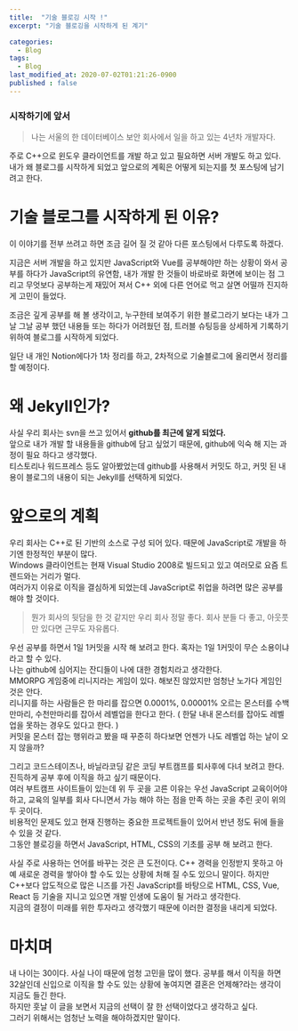 ```yaml
---
title:  "기술 블로깅 시작 !"
excerpt: "기술 블로깅을 시작하게 된 계기"

categories:
  - Blog
tags:
  - Blog
last_modified_at: 2020-07-02T01:21:26-0900
published : false
---
```


### 시작하기에 앞서 
>나는 서울의 한 데이터베이스 보안 회사에서 일을 하고 있는 4년차 개발자다.

주로 C++으로 윈도우 클라이언트를 개발 하고 있고 필요하면 서버 개발도 하고 있다.  
내가 왜 블로그를 시작하게 되었고 앞으로의 계획은 어떻게 되는지를 첫 포스팅에 남기려고 한다.

# 기술 블로그를 시작하게 된 이유?
이 이야기를 전부 쓰려고 하면 조금 길어 질 것 같아 다른 포스팅에서 다루도록 하겠다.  

지금은 서버 개발을 하고 있지만 JavaScript와 Vue를 공부해야만 하는 상황이 와서 공부를 하다가
JavaScript의 유연함, 내가 개발 한 것들이 바로바로 화면에 보이는 점 그리고 무엇보다 공부하는게 재밌어 져서 C++ 외에 다른 언어로 먹고 살면 어떨까 진지하게 고민이 들었다.  

조금은 깊게 공부를 해 볼 생각이고, 누구한테 보여주기 위한 블로그라기 보다는 내가 그날 그날 공부 했던 내용들 또는 하다가 어려웠던 점, 트러블 슈팅등을 상세하게 기록하기 위하여 블로그를 시작하게 되었다.

일단 내 개인 Notion에다가 1차 정리를 하고, 2차적으로 기술블로그에 올리면서 정리를 할 예정이다.

# 왜 Jekyll인가?
사실 우리 회사는 svn을 쓰고 있어서 __github를 최근에 알게 되었다.__   
앞으로 내가 개발 할 내용들을 github에 담고 싶었기 때문에, github에 익숙 해 지는 과정이 필요 하다고 생각했다.  
티스토리나 워드프레스 등도 알아봤었는데 github를 사용해서 커밋도 하고, 커밋 된 내용이 블로그의 내용이 되는 Jekyll를 선택하게 되었다.

# 앞으로의 계획
우리 회사는 C++로 된 기반의 소스로 구성 되어 있다. 때문에 JavaScript로 개발을 하기엔 한정적인 부분이 많다.  
Windows 클라이언트는 현재 Visual Studio 2008로 빌드되고 있고 여러모로 요즘 트렌드와는 거리가 멀다.  
여러가지 이유로 이직을 결심하게 되었는데 JavaScript로 취업을 하려면 많은 공부를 해야 할 것이다.  
> 뭔가 회사의 뒷담을 한 것 같지만 우리 회사 정말 좋다. 회사 분들 다 좋고, 아웃풋만 있다면 근무도 자유롭다.

우선 공부를 하면서 1일 1커밋을 시작 해 보려고 한다. 혹자는 1일 1커밋이 무슨 소용이냐라고 할 수 있다.   
나는 github에 심어지는 잔디들이 나에 대한 경험치라고 생각한다.   
MMORPG 게임중에 리니지라는 게임이 있다. 해보진 않았지만 엄청난 노가다 게임인 것은 안다.  
리니지를 하는 사람들은 한 마리를 잡으면 0.0001%, 0.00001% 오르는 몬스터를 수백만마리, 수천만마리를 잡아서 레벨업을 한다고 한다. ( 한달 내내 몬스터를 잡아도 레벨업을 못하는 경우도 있다고 한다. )  
커밋을 몬스터 잡는 행위라고 봤을 때 꾸준히 하다보면 언젠가 나도 레벨업 하는 날이 오지 않을까?

그리고 코드스테이츠나, 바닐라코딩 같은 코딩 부트캠프를 퇴사후에 다녀 보려고 한다.  
진득하게 공부 후에 이직을 하고 싶기 때문이다.   
여러 부트캠프 사이트들이 있는데 위 두 곳을 고른 이유는 우선 JavaScript 교육이어야 하고, 교육의 일부를 회사 다니면서 가능 해야 하는 점을 만족 하는 곳을 추린 곳이 위의 두 곳이다.  
비용적인 문제도 있고 현재 진행하는 중요한 프로젝트들이 있어서 반년 정도 뒤에 들을 수 있을 것 같다.  
그동안 블로깅을 하면서 JavaScript, HTML, CSS의 기초를 공부 해 보려고 한다. 

사실 주로 사용하는 언어를 바꾸는 것은 큰 도전이다. C++ 경력을 인정받지 못하고 아예 새로운 경력을 쌓아야 할 수도 있는 상황에 처해 질 수도 있으니 말이다. 하지만 C++보다 압도적으로 많은 니즈를 가진 JavaScript를 바탕으로  HTML, CSS, Vue, React 등 기술을 지니고 있으면 개발 인생에 도움이 될 거라고 생각한다.  
지금의 결정이 미래를 위한 투자라고 생각했기 때문에 이러한 결정을 내리게 되었다.  

# 마치며
내 나이는 30이다. 사실 나이 때문에 엄청 고민을 많이 했다. 공부를 해서 이직을 하면 32살인데 신입으로 이직을 할 수도 있는 상황에 놓여지면 결혼은 언제해?라는 생각이 지금도 들긴 한다.  
하지만 훗날 이 글을 보면서 지금의 선택이 잘 한 선택이었다고 생각하고 싶다.  
그러기 위해서는 엄청난 노력을 해야하겠지만 말이다.
